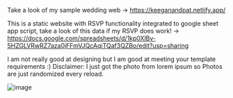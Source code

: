 Take a look of my sample wedding web -> https://keeganandpat.netlify.app/

This is a static website with RSVP functionality integrated to google sheet app script, take a look of this data if my RSVP does work! -> https://docs.google.com/spreadsheets/d/1kp0XlBv-5HZGLVRwRZ7aza0jFFmVJQcAqiTQaf3QZBo/edit?usp=sharing

I am not really good at designing but I am good at meeting your template requirements :)
Disclaimer: I just got the photo from lorem ipsum so Photos are just randomized every reload.

![image](https://github.com/user-attachments/assets/e70f8c3d-fcb4-4b98-b055-89e93d47ae69)

